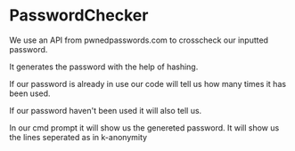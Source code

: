 # PasswordChecker

We use an API from pwnedpasswords.com to crosscheck our inputted password. 

It generates the password with the help of hashing.

If our password is already in use our code will tell us how many times it has been used.

If our password haven't been used it will also tell us.

In our cmd prompt it will show us the genereted password. It will show us the lines seperated as in k-anonymity
